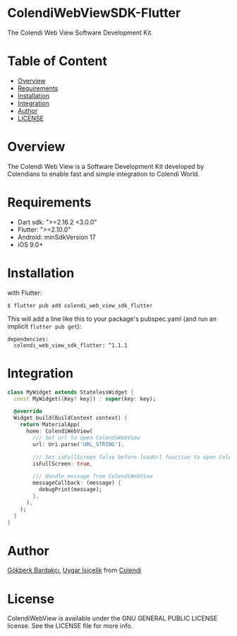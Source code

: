 # ColendiWebViewSDK-Flutter

The Colendi Web View Software Development Kit.

# Table of Content
- [Overview](#overview)
- [Requirements](#requirements)
- [Installation](#installation)
- [Integration](#integration)
- [Author](#author)
- [LICENSE](#license)

# Overview

The Colendi Web View is a Software Development Kit developed by Colendians to enable fast and simple integration to Colendi World.

# Requirements

- Dart sdk: ">=2.16.2 <3.0.0"
- Flutter: ">=2.10.0"
- Android: minSdkVersion 17
- iOS 9.0+

# Installation

with Flutter: 

```
$ flutter pub add colendi_web_view_sdk_flutter
```

This will add a line like this to your package's pubspec.yaml (and run an implicit `flutter pub get`):

```
dependencies:
  colendi_web_view_sdk_flutter: ^1.1.1
```

# Integration

```dart
class MyWidget extends StatelessWidget {
  const MyWidget({Key? key}) : super(key: key);

  @override
  Widget build(BuildContext context) {
    return MaterialApp(
      home: ColendiWebView(
        /// Set url to open ColendiWebView
        url: Uri.parse('URL_STRING'),

        /// Set isFullScreen false before loadUrl function to open ColendiWebView fullscreen.
        isFullScreen: true,

        /// Handle message from ColendiWebView
        messageCallback: (message) {
          debugPrint(message);
        },
      ),
    );
  }
}

```

# Author

[Gökberk Bardakçı](https://www.github.com/gokberkbar), [Uygar İşiçelik](https://www.github.com/uygar) from [Colendi](https://www.twitter.com/colendiapp)

# License

ColendiWebView is available under the GNU GENERAL PUBLIC LICENSE license. See the LICENSE file for more info.
